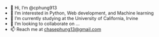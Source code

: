 - 👋 Hi, I’m @cphung913
- 👀 I’m interested in Python, Web development, and Machine learning
- 🌱 I’m currently studying at the University of California, Irvine
- 💞️ I’m looking to collaborate on ...
- 📫 Reach me at chasephung13@gmail.com

<!---
cphung913/cphung913 is a ✨ special ✨ repository because its `README.md` (this file) appears on your GitHub profile.
You can click the Preview link to take a look at your changes.
--->
